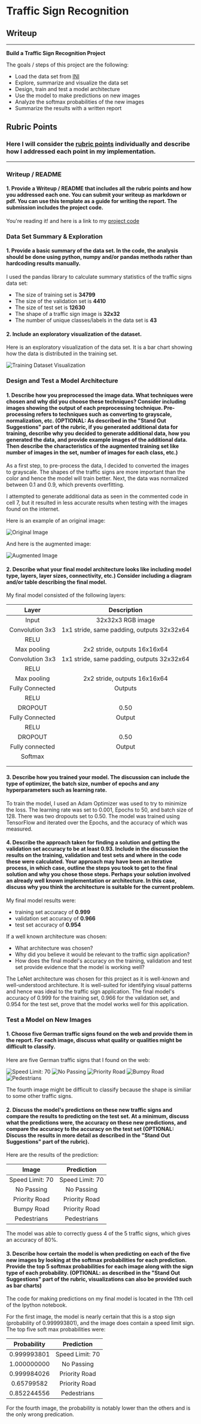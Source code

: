 # **Traffic Sign Recognition**

## Writeup

---

**Build a Traffic Sign Recognition Project**

The goals / steps of this project are the following:
* Load the data set from [INI](http://benchmark.ini.rub.de/?section=gtsrb&subsection=dataset)
* Explore, summarize and visualize the data set
* Design, train and test a model architecture
* Use the model to make predictions on new images
* Analyze the softmax probabilities of the new images
* Summarize the results with a written report


[//]: # (Image References)

[image1]: ./writeup_images/dataset_histogram.png "Dataset Visualization"
[image2]: ./writeup_images/training_image.png "Original Image"
[image3]: ./writeup_images/training_image_gray.png "Preprocessed Image"
[image4]: ./images/4-speed_limit_70.png "Speed Limit: 70 Sign"
[image5]: ./images/9-no_passing.png "No Passing Sign"
[image6]: ./images/12-priority_road.png "Priority Road Sign"
[image7]: ./images/22-bumpy_road.png "Bumpy Road Sign"
[image8]: ./images/27-pedestrians.png "Pedestrians Sign"

## Rubric Points
### Here I will consider the [rubric points](https://review.udacity.com/#!/rubrics/481/view) individually and describe how I addressed each point in my implementation.  

---
### Writeup / README

#### 1. Provide a Writeup / README that includes all the rubric points and how you addressed each one. You can submit your writeup as markdown or pdf. You can use this template as a guide for writing the report. The submission includes the project code.

You're reading it! and here is a link to my [project code](./Traffic_Sign_Classifier.ipynb)

### Data Set Summary & Exploration

#### 1. Provide a basic summary of the data set. In the code, the analysis should be done using python, numpy and/or pandas methods rather than hardcoding results manually.

I used the pandas library to calculate summary statistics of the traffic
signs data set:

* The size of training set is **34799**
* The size of the validation set is **4410**
* The size of test set is **12630**
* The shape of a traffic sign image is **32x32**
* The number of unique classes/labels in the data set is **43**

#### 2. Include an exploratory visualization of the dataset.

Here is an exploratory visualization of the data set. It is a bar chart showing how the data is distributed in the training set.

![Training Dataset Visualization][image1]

### Design and Test a Model Architecture

#### 1. Describe how you preprocessed the image data. What techniques were chosen and why did you choose these techniques? Consider including images showing the output of each preprocessing technique. Pre-processing refers to techniques such as converting to grayscale, normalization, etc. (OPTIONAL: As described in the "Stand Out Suggestions" part of the rubric, if you generated additional data for training, describe why you decided to generate additional data, how you generated the data, and provide example images of the additional data. Then describe the characteristics of the augmented training set like number of images in the set, number of images for each class, etc.)

As a first step, to pre-process the data, I decided to converted the images to grayscale. The shapes of the traffic signs are more important than the color and hence the model will train better. Next, the data was normalized between 0.1 and 0.9, which prevents overfitting.

I attempted to generate additional data as seen in the commented code in cell 7, but it resulted in less accurate results when testing with the images found on the internet.

Here is an example of an original image:

![Original Image][image2]

And here is the augmented image:

![Augmented Image][image3]


#### 2. Describe what your final model architecture looks like including model type, layers, layer sizes, connectivity, etc.) Consider including a diagram and/or table describing the final model.

My final model consisted of the following layers:

| Layer         		|     Description	        					|
|:---------------------:|:---------------------------------------------:|
| Input         		| 32x32x3 RGB image   							|
| Convolution 3x3     	| 1x1 stride, same padding, outputs 32x32x64 	|
| RELU					|												|
| Max pooling	      	| 2x2 stride,  outputs 16x16x64 				|
| Convolution 3x3	    | 1x1 stride, same padding, outputs 32x32x64	|
| RELU					|												|
| Max pooling	      	| 2x2 stride,  outputs 16x16x64 				|
| Fully Connected      	| Outputs 										|
| RELU					|												|
| DROPOUT				| 0.50											|
| Fully Connected      	| Output 										|
| RELU					|												|
| DROPOUT				| 0.50											|
| Fully connected		| Output       									|
| Softmax				|         										|
|						|												|
|						|												|



#### 3. Describe how you trained your model. The discussion can include the type of optimizer, the batch size, number of epochs and any hyperparameters such as learning rate.

To train the model, I used an Adam Optimizer was used to try to minimize the loss. The learning rate was set to 0.001, Epochs to 50, and batch size of 128. There was two dropouts set to 0.50. The model was trained using TensorFlow and iterated over the Epochs, and the accuracy of which was measured.

#### 4. Describe the approach taken for finding a solution and getting the validation set accuracy to be at least 0.93. Include in the discussion the results on the training, validation and test sets and where in the code these were calculated. Your approach may have been an iterative process, in which case, outline the steps you took to get to the final solution and why you chose those steps. Perhaps your solution involved an already well known implementation or architecture. In this case, discuss why you think the architecture is suitable for the current problem.

My final model results were:
* training set accuracy of **0.999**
* validation set accuracy of **0.966**
* test set accuracy of **0.954**

If a well known architecture was chosen:
* What architecture was chosen?
* Why did you believe it would be relevant to the traffic sign application?
* How does the final model's accuracy on the training, validation and test set provide evidence that the model is working well?

The LeNet architecture was chosen for this project as it is well-known and well-understood architecture. It is well-suited for identifying visual patterns and hence was ideal to the traffic sign application. The final model's accuracy  of 0.999 for the training set, 0.966 for the validation set, and 0.954 for the test set, prove that the model works well for this application.


### Test a Model on New Images

#### 1. Choose five German traffic signs found on the web and provide them in the report. For each image, discuss what quality or qualities might be difficult to classify.

Here are five German traffic signs that I found on the web:

![Speed Limit: 70][image4] ![No Passing][image5] ![Priority Road][image6] 
![Bumpy Road][image7] ![Pedestrians][image8]

The fourth image might be difficult to classify because the shape is similiar to some other traffic signs.

#### 2. Discuss the model's predictions on these new traffic signs and compare the results to predicting on the test set. At a minimum, discuss what the predictions were, the accuracy on these new predictions, and compare the accuracy to the accuracy on the test set (OPTIONAL: Discuss the results in more detail as described in the "Stand Out Suggestions" part of the rubric).

Here are the results of the prediction:

| Image			        |     Prediction	        					|
|:---------------------:|:---------------------------------------------:|
| Speed Limit: 70      	| Speed Limit: 70								|
| No Passing   			| No Passing 									|
| Priority Road			| Priority Road									|
| Bumpy Road      		| Priority Road					 				|
| Pedestrians			| Pedestrians  									|


The model was able to correctly guess 4 of the 5 traffic signs, which gives an accuracy of 80%.

#### 3. Describe how certain the model is when predicting on each of the five new images by looking at the softmax probabilities for each prediction. Provide the top 5 softmax probabilities for each image along with the sign type of each probability. (OPTIONAL: as described in the "Stand Out Suggestions" part of the rubric, visualizations can also be provided such as bar charts)

The code for making predictions on my final model is located in the 11th cell of the Ipython notebook.

For the first image, the model is nearly certain that this is a stop sign (probability of 0.999993801), and the image does contain a speed limit sign. The top five soft max probabilities were:

| Probability         	|     Prediction	        					|
|:---------------------:|:---------------------------------------------:|
| 0.999993801			| Speed Limit: 70								|
| 1.000000000			| No Passing									|
| 0.999984026			| Priority Road									|
| 0.65799582   			| Priority Road					 				|
| 0.852244556		    | Pedestrians      								|


For the fourth image, the probability is notably lower than the others and is the only wrong predication.
